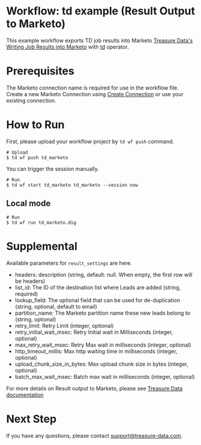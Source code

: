 # Workflow: td example (Result Output to Marketo)

This example workflow exports TD job results into Marketo [Treasure Data's Writing Job Results into Marketo](https://docs.treasuredata.com/display/public/INT/Marketo+Export+Integration) with [td](https://docs.digdag.io/operators/td.html) operator.

# Prerequisites

The Marketo connection name is required for use in the workflow file.
Create a new Marketo Connection using [Create Connection](https://docs.treasuredata.com/display/public/INT/Marketo+Export+Integration#Create-a-New-Connection) or use your existing connection.


# How to Run

First, please upload your workflow project by `td wf push` command.

    # Upload
    $ td wf push td_marketo


You can trigger the session manually.

    # Run
    $ td wf start td_marketo td_marketo --session now

## Local mode

    # Run
    $ td wf run td_marketo.dig

# Supplemental

Available parameters for `result_settings` are here.

- headers: description (string, default: null. When empty, the first row will be headers)
- list_id: The ID of the destination list where Leads are added (string, required)
- lookup_field: The optional field that can be used for de-duplication (string, optional, default to email)
- partition_name: The Marketo partition name these new leads belong to (string, optional)
- retry_limit: Retry Limit (integer, optional)
- retry_initial_wait_msec: Retry Initial wait in Milliseconds (integer, optional)
- max_retry_wait_msec: Retry Max wait in milliseconds (integer, optional)
- http_timeout_millis: Max http waiting time in milliseconds (integer, optional)
- upload_chunk_size_in_bytes: Max upload chunk size in bytes (integer, optional)
- batch_max_wait_msec: Batch max wait in milliseconds (integer, optional)

For more details on Result output to Marketo, please see [Treasure Data documentation](https://docs.treasuredata.com/display/public/INT/Marketo+Export+Integration)

# Next Step

If you have any questions, please contact support@treasure-data.com.
